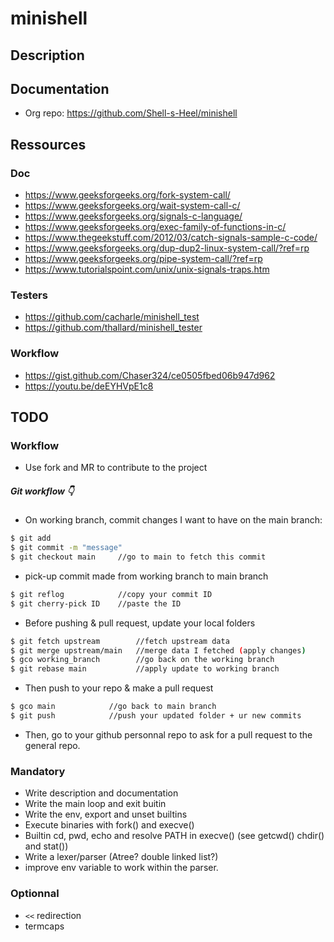 # minishell

## Description

## Documentation

* Org repo: https://github.com/Shell-s-Heel/minishell

## Ressources
### Doc
* https://www.geeksforgeeks.org/fork-system-call/
* https://www.geeksforgeeks.org/wait-system-call-c/
* https://www.geeksforgeeks.org/signals-c-language/
* https://www.geeksforgeeks.org/exec-family-of-functions-in-c/
* https://www.thegeekstuff.com/2012/03/catch-signals-sample-c-code/
* https://www.geeksforgeeks.org/dup-dup2-linux-system-call/?ref=rp
* https://www.geeksforgeeks.org/pipe-system-call/?ref=rp
* https://www.tutorialspoint.com/unix/unix-signals-traps.htm

### Testers
* https://github.com/cacharle/minishell_test
* https://github.com/thallard/minishell_tester

### Workflow
* https://gist.github.com/Chaser324/ce0505fbed06b947d962
* https://youtu.be/deEYHVpE1c8 

## TODO

### Workflow

* Use fork and MR to contribute to the project

##### Git workflow :point_down:

- On working branch, commit changes I want to have on the main branch:
```sh
$ git add
$ git commit -m "message"
$ git checkout main     //go to main to fetch this commit
```
- pick-up commit made from working branch to main branch
```sh
$ git reflog            //copy your commit ID
$ git cherry-pick ID    //paste the ID
```
- Before pushing & pull request, update your local folders
```sh
$ git fetch upstream        //fetch upstream data
$ git merge upstream/main   //merge data I fetched (apply changes)
$ gco working_branch        //go back on the working branch
$ git rebase main           //apply update to working branch
```
- Then push to your repo & make a pull request
```sh
$ gco main            //go back to main branch
$ git push            //push your updated folder + ur new commits
```
- Then, go to your github personnal repo to ask for a pull request to the general repo.

### Mandatory

* Write description and documentation
* Write the main loop and exit buitin
* Write the env, export and unset builtins
* Execute binaries with fork() and execve()
* Builtin cd, pwd, echo and resolve PATH in execve() (see getcwd() chdir() and stat())
* Write a lexer/parser (Atree? double linked list?)
* improve env variable to work within the parser.

### Optionnal

* `<<` redirection
* termcaps
